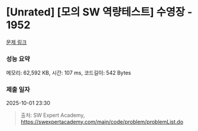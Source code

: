 # [Unrated] [모의 SW 역량테스트] 수영장 - 1952 

[문제 링크](https://swexpertacademy.com/main/code/problem/problemDetail.do?contestProbId=AV5PpFQaAQMDFAUq) 

### 성능 요약

메모리: 62,592 KB, 시간: 107 ms, 코드길이: 542 Bytes

### 제출 일자

2025-10-01 23:30



> 출처: SW Expert Academy, https://swexpertacademy.com/main/code/problem/problemList.do